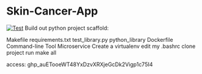 # Skin-Cancer-App

[![Test](https://github.com/DimitrisTsel/Skin-Cancer-App/actions/workflows/main.yml/badge.svg)](https://github.com/DimitrisTsel/Skin-Cancer-App/actions/workflows/main.yml)
Build out python project scaffold:

Makefile
requirements.txt
test_library.py
python_library
Dockerfile
Command-line Tool
Microservice
Create a virtualenv
edit my .bashrc
clone project run make all

access: 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
